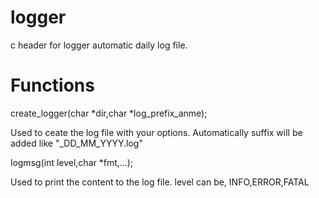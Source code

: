 # logger
c header for logger automatic daily log file.

# Functions
create_logger(char *dir,char *log_prefix_anme);

Used to ceate the log file with your options. Automatically suffix will be added like "_DD_MM_YYYY.log"

logmsg(int level,char *fmt,...);

Used to print the content to the log file.
level can be, INFO,ERROR,FATAL

